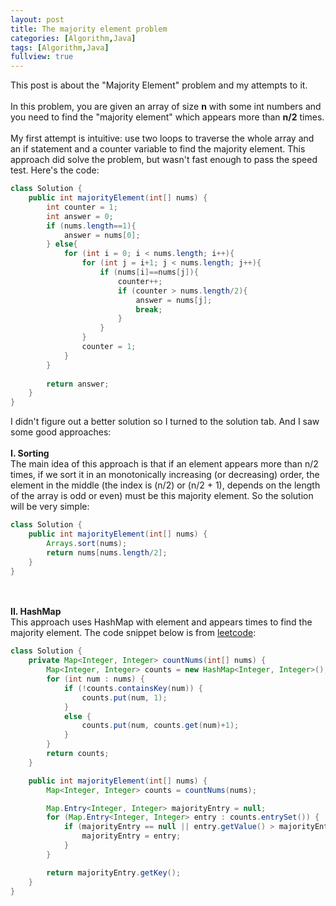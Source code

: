 ```yaml
---
layout: post
title: The majority element problem
categories: [Algorithm,Java]
tags: [Algorithm,Java]
fullview: true
---
```


This post is about the "Majority Element" problem and my attempts to it.<br><br>
In this problem, you are given an array of size **n** with some int numbers and you need to find the "majority element" which appears more than **n/2** times.<br><br>
My first attempt is intuitive: use two loops to traverse the whole array and an if statement and a counter variable to find the majority element. This approach did solve the problem, but wasn't fast enough to pass the speed test. Here's the code:

```java
class Solution {
    public int majorityElement(int[] nums) {
        int counter = 1;
        int answer = 0;
        if (nums.length==1){
            answer = nums[0];
        } else{
            for (int i = 0; i < nums.length; i++){
                for (int j = i+1; j < nums.length; j++){
                    if (nums[i]==nums[j]){
                        counter++;
                        if (counter > nums.length/2){
                            answer = nums[j];
                            break;
                        }
                    }
                }
                counter = 1;
            }            
        }
        
        return answer;
    }
}
```

I didn't figure out a better solution so I turned to the solution tab. And I saw some good approaches: <br><br>
**I. Sorting** <br>
The main idea of this approach is that if an element appears more than n/2 times, if we sort it in an monotonically increasing (or decreasing) order, the element in the middle (the index is (n/2) or (n/2 + 1), depends on the length of the array is odd or even) must be this majority element. So the solution will be very simple:

```java
class Solution {
    public int majorityElement(int[] nums) {
        Arrays.sort(nums);
        return nums[nums.length/2];
    }
}
``` 
<br><br>
**II. HashMap**<br>
This approach uses HashMap with element and appears times to find the majority element. The code snippet below is from [leetcode](https://leetcode.com/problems/majority-element/solution/):


```java
class Solution {
    private Map<Integer, Integer> countNums(int[] nums) {
        Map<Integer, Integer> counts = new HashMap<Integer, Integer>();
        for (int num : nums) {
            if (!counts.containsKey(num)) {
                counts.put(num, 1);
            }
            else {
                counts.put(num, counts.get(num)+1);
            }
        }
        return counts;
    }

    public int majorityElement(int[] nums) {
        Map<Integer, Integer> counts = countNums(nums);

        Map.Entry<Integer, Integer> majorityEntry = null;
        for (Map.Entry<Integer, Integer> entry : counts.entrySet()) {
            if (majorityEntry == null || entry.getValue() > majorityEntry.getValue()) {
                majorityEntry = entry;
            }
        }

        return majorityEntry.getKey();
    }
}
```


<br><br>